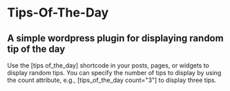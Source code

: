 # Tips-Of-The-Day
A simple wordpress plugin for displaying random tip of the day
------------------------------------------------------------------
Use the [tips of_the_day] shortcode in your posts, pages, or widgets to display random tips. You can specify the number of tips to display by using the count attribute, e.g., [tips_of_the_day count="3"] to display three tips.

